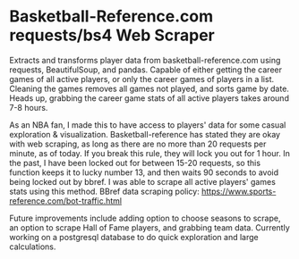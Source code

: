 # Basketball-Reference.com requests/bs4 Web Scraper
Extracts and transforms player data from basketball-reference.com using requests, BeautifulSoup, and pandas. Capable of either getting the career games of all active players, or only the career games of players in a list. Cleaning the games removes all games not played, and sorts game by date. Heads up, grabbing the career game stats of all active players takes around 7-8 hours.

As an NBA fan, I made this to have access to players' data for some casual exploration & visualization. Basketball-reference has stated they are okay with web scraping, as long as there are no more than 20 requests per minute, as of today. If you break this rule, they will lock you out for 1 hour. In the past, I have been locked out for between 15-20 requests, so this function keeps it to lucky number 13, and then waits 90 seconds to avoid being locked out by bbref. I was able to scrape all active players' games stats using this method. 
BBref data scraping policy: https://www.sports-reference.com/bot-traffic.html

Future improvements include adding option to choose seasons to scrape, an option to scrape Hall of Fame players, and grabbing team data.
Currently working on a postgresql database to do quick exploration and large calculations.
